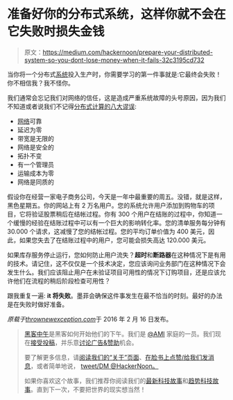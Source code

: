 # 准备好你的分布式系统，这样你就不会在它失败时损失金钱

> 原文：<https://medium.com/hackernoon/prepare-your-distributed-system-so-you-dont-lose-money-when-it-fails-32c3195cd732>

当你将一个分布式[系统](https://hackernoon.com/tagged/system)投入生产时，你需要学习的第一件事就是:它最终会失败！你不相信我？我不怪你。

我们通常会忘记我们对网络的信任，这是造成严重系统故障的头号原因，因为我们不知道或者说我们不记得[分布式计算的八大谬误](https://en.wikipedia.org/wiki/Fallacies_of_distributed_computing):

*   [网络](https://hackernoon.com/tagged/network)可靠
*   延迟为零
*   带宽是无限的
*   网络是安全的
*   拓扑不变
*   有一个管理员
*   运输成本为零
*   网络是同质的

假设你在经营一家电子商务公司，今天是一年中最重要的周五。没错，就是这样，黑色星期五。你的网站上有 2 万名用户。您的系统允许用户添加到购物车的项目，它将验证股票稍后在结帐过程。你有 300 个用户在结账的过程中，你知道一个缓慢的经验在结账过程中可以有一个巨大的影响转化率。您的清单服务每分钟有 30.000 个请求，这减慢了您的结帐过程。您的平均订单价值为 400 美元，因此，如果您失去了在结账过程中的用户，您可能会损失高达 120.000 美元。

如果库存服务停止运行，您如何防止用户流失？**超时**和**断路器**在这种情况下是有用的技术。请记住，这不仅仅是一个技术决定，您应该询问业务部门在这种情况下会发生什么。我们应该阻止用户在未验证项目可用性的情况下订购项目，还是应该允许他们在流程的稍后阶段检查可用性？

跟我重复一遍: **it 将失败**。墨菲会确保这件事发生在最不恰当的时刻。最好的办法是在失败时做好准备。

*原载于*[*thrownewexception.com*](http://thrownewexception.com/2016/02/16/prepare-your-distributed-system.html)于 2016 年 2 月 16 日发布。

> [黑客中午](http://bit.ly/Hackernoon)是黑客如何开始他们的下午。我们是 [@AMI](http://bit.ly/atAMIatAMI) 家庭的一员。我们现在[接受投稿](http://bit.ly/hackernoonsubmission)，并乐意[讨论广告&赞助](mailto:partners@amipublications.com)机会。
> 
> 要了解更多信息，请[阅读我们的“关于”页面](https://goo.gl/4ofytp)、[在脸书上点赞/给我们发消息](http://bit.ly/HackernoonFB)，或者简单地说， [tweet/DM @HackerNoon。](https://goo.gl/k7XYbx)
> 
> 如果你喜欢这个故事，我们推荐你阅读我们的[最新科技故事](http://bit.ly/hackernoonlatestt)和[趋势科技故事](https://hackernoon.com/trending)。直到下一次，不要把世界的现实想当然！